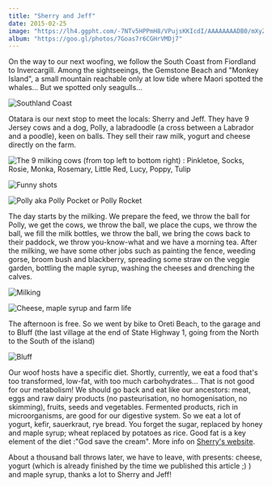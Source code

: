 ```yaml
---
title: "Sherry and Jeff"
date: 2015-02-25
image: "https://lh4.ggpht.com/-7NTv5HPPmH8/VPujsKKIcdI/AAAAAAAADB0/mXyZuivmRro/s1280/upload_-1.jpg"
album: "https://goo.gl/photos/7Goas7r6CGHrVMDj7"
---
```


On the way to our next woofing, we follow the South Coast from Fiordland to Invercargill. Among the sightseeings, the Gemstone Beach and "Monkey Island", a small mountain reachable only at low tide where Maori spotted the whales... But we spotted only seagulls...

![Southland Coast](https://lh5.ggpht.com/-QwXXvNas0tc/VPwT8SanNeI/AAAAAAAADN4/UkmnrbszT9k/s1280/upload_-1.jpg)

Otatara is our next stop to meet the locals: Sherry and Jeff. They have 9 Jersey cows and a dog, Polly, a labradoodle (a cross between a Labrador and a poodle), keen on balls. They sell their raw milk, yogurt and cheese directly on the farm.

![The 9 milking cows (from top left to bottom right) : Pinkletoe, Socks, Rosie, Monka, Rosemary, Little Red, Lucy, Poppy, Tulip](https://lh4.ggpht.com/-hC-QZFwWo50/VPwT5iGdxNI/AAAAAAAADNw/AEffhnlzwCE/s1280/upload_-1.jpg)

![Funny shots](https://lh4.ggpht.com/-BZ2FxKZHzGE/VPwTu12oitI/AAAAAAAADNQ/vQgStIdadCg/s1280/upload_-1.jpg)

![Polly aka Polly Pocket or Polly Rocket](https://lh6.ggpht.com/-HkioMEYRmxg/VPwT0cygO2I/AAAAAAAADNg/I_KzSS2LIXI/s1280/upload_-1.jpg)

The day starts by the milking. We prepare the feed, we throw the ball for Polly, we get the cows, we throw the ball, we place the cups, we throw the ball, we fill the milk bottles, we throw the ball, we bring the cows back to their paddock, we throw you-know-what and we have a morning tea. After the milking, we have some other jobs such as painting the fence, weeding gorse, broom bush and blackberry, spreading some straw on the veggie garden, bottling the maple syrup, washing the cheeses and drenching the calves.

![Milking](https://lh5.ggpht.com/-9ghEw87mhdg/VPwTxoVSUkI/AAAAAAAADNY/y4HwYphUe5M/s1280/upload_-1.jpg)

![Cheese, maple syrup and farm life](https://lh6.ggpht.com/-ytTOHGG9AEc/VPwT29J6L_I/AAAAAAAADNo/8zcWCcPJ1PI/s1280/upload_-1.jpg)

The afternoon is free. So we went by bike to Oreti Beach, to the garage and to Bluff (the last village at the end of State Highway 1, going from the North to the South of the island)

![Bluff](https://lh4.ggpht.com/-tTWQ7WpN3jg/VQJcK-yWvNI/AAAAAAAADQM/x2c0ERdU5zY/s1280/upload_-1.jpg)

Our woof hosts have a specific diet. Shortly, currently, we eat a food that's too transformed, low-fat, with too much carbohydrates... That is not good for our metabolism! We should go back and eat like our ancestors: meat, eggs and raw dairy products (no pasteurisation, no homogenisation, no skimming), fruits, seeds and vegetables. Fermented products, rich in microorganisms, are good for our digestive system. So we eat a lot of yogurt, kefir, sauerkraut, rye bread. You forget the sugar, replaced by honey and maple syrup; wheat replaced by potatoes as rice. Good fat is a key element of the diet :"God save the cream". More info on [Sherry's website](https://www.thecroft.net.nz).

About a thousand ball throws later, we have to leave, with presents: cheese, yogurt (which is already finished by the time we published this article ;) ) and maple syrup, thanks a lot to Sherry and Jeff!
